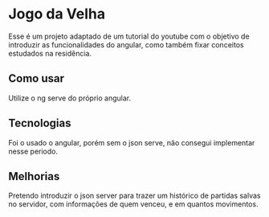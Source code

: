 # Jogo da Velha

Esse é um projeto adaptado de um tutorial do youtube com o objetivo de introduzir as funcionalidades do angular, como também fixar conceitos estudados na residência.

## Como usar

Utilize o ng serve do próprio angular.

## Tecnologias

Foi o usado o angular, porém sem o json serve, não consegui implementar nesse periodo.

## Melhorias

Pretendo introduzir o json server para trazer um histórico de partidas salvas no servidor, com informações de quem venceu, e em quantos movimentos.
